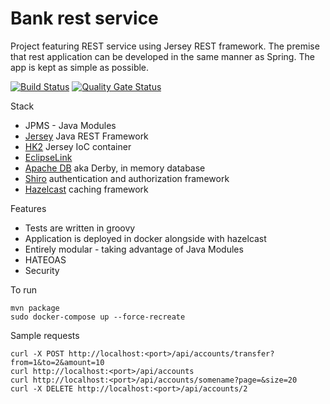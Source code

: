 # Bank rest service
Project featuring REST service using Jersey REST framework.
The premise that rest application can be developed in the same manner as Spring.
The app is kept as simple as possible.

[![Build Status](https://travis-ci.com/chergey/bank-rest-service.svg?branch=master)](https://travis-ci.com/chergey/bank-rest-service)
[![Quality Gate Status](https://sonarcloud.io/api/project_badges/measure?project=chergey_bank-rest-service&metric=alert_status)](https://sonarcloud.io/dashboard?id=chergey_bank-rest-service)

Stack
* JPMS - Java Modules
* [Jersey](https://jersey.github.io) Java REST Framework
* [HK2](https://javaee.github.io/hk2) Jersey IoC container
* [EclipseLink](http://www.eclipse.org/eclipselink)
* [Apache DB](https://db.apache.org) aka Derby, in memory database
* [Shiro](https://shiro.apache.org) authentication and authorization framework
* [Hazelcast](https://hazelcast.com) caching framework

Features
* Tests are written in groovy
* Application is deployed in docker alongside with hazelcast
* Entirely modular - taking advantage of Java Modules
* HATEOAS
* Security


To run
```
mvn package
sudo docker-compose up --force-recreate
```

Sample requests
```
curl -X POST http://localhost:<port>/api/accounts/transfer?from=1&to=2&amount=10
curl http://localhost:<port>/api/accounts
curl http://localhost:<port>/api/accounts/somename?page=&size=20
curl -X DELETE http://localhost:<port>/api/accounts/2
```

